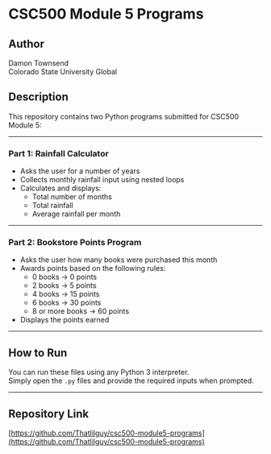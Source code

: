 # CSC500 Module 5 Programs

## Author
Damon Townsend  
Colorado State University Global

## Description
This repository contains two Python programs submitted for CSC500 Module 5:

---

### Part 1: Rainfall Calculator

- Asks the user for a number of years
- Collects monthly rainfall input using nested loops
- Calculates and displays:
  - Total number of months
  - Total rainfall
  - Average rainfall per month

---

### Part 2: Bookstore Points Program

- Asks the user how many books were purchased this month
- Awards points based on the following rules:
  - 0 books → 0 points
  - 2 books → 5 points
  - 4 books → 15 points
  - 6 books → 30 points
  - 8 or more books → 60 points
- Displays the points earned

---

## How to Run
You can run these files using any Python 3 interpreter.  
Simply open the `.py` files and provide the required inputs when prompted.

---

## Repository Link
[https://github.com/Thatlilguy/csc500-module5-programs](https://github.com/Thatlilguy/csc500-module5-programs)
